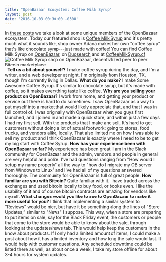 ```yaml
---
title: "OpenBazaar Ecosystem: Coffee Milk Syrup" 
layout: post
date: '2016-10-03 00:30:00 -0300'
---
```

        
In [these posts](https://blog.openbazaar.org/snapshot-of-the-openbazaar-ecosystem-at-the-beginning/) we take a look at some unique members of the OpenBazaar ecosystem. Today our featured shop is [Coffee Milk Syrup](ob://d61b0312e6eb125367d0a3d7b9e51ef86b17c82c) and it's pretty much what it sounds like, shop owner Adana makes her own "coffee syrup" that's like chocolate syrup---just made with coffee! You can find Coffee Milk Syrup on [OpenBazaar](ob://d61b0312e6eb125367d0a3d7b9e51ef86b17c82c), on [Duosearch](https://duosear.ch/@coffeemilksyrup/listing/c93ec9586b9d8f6869407c287f02266ec6cce216) and at [CoffeeMilkSyrup.cf](https://coffeemilksyrup.cf/)   ![Coffee Milk Syrup shop on OpenBazaar, decentralized peer to peer Bitcoin marketplace](https://blog.openbazaar.org/wp-content/uploads/2016/10/Screen-Shot-2016-10-03-at-4.37.03-PM-e1475531835562.png)   **Tell us a bit about yourself?** I make coffee syrup during the day, and I'm a writer, and a web developer at night. I'm originally from Houston, TX, though I'm currently living in Dallas. **What do you make?** I make Some Awesome Coffee Syrup. It's similar to chocolate syrup, but it's made with coffee, so it makes everything taste like coffee. **Why are you selling your product on OpenBazaar?** I work from home, and getting your product or service out there is hard to do sometimes. I saw OpenBazaar as a way to put myself into a market that would likely appreciate that, and that I was in full control of. I was originally with OpenBazaar when you guys first launched, and I joined in and made a quick store, and within just a few days I had my first sell. With the products that I make and sell, It's hard to get customers without doing a lot of actual footwork: going to stores, food trucks, and vendors alike, locally. That also limited me on how I was able to sell my product and I think OpenBazaar is exactly where I need to be to get my big start with Coffee Syrup. **How has your experience been with OpenBazaar so far?** My experience has been great. I am in the Slack community for OpenBazaar and the admin, vendors, and people in general are very helpful and polite. I've had questions ranging from "How would I setup my name properly" all the way to "how do I migrate my OB server from Windows to Linux" and I've had all of my questions answered thoroughly. The community for OpenBazaar is full of great people. **How familiar are you with Bitcoin?** Quite familiar with it. I have traded across the exchanges and used bitcoin locally to buy food, or books even. I like the usability of it and of course bitcoin contracts are amazing for vendors like myself. **What changes would you like to see to OpenBazaar to make it more useful for you?** I think that implementing a similar system to "Reviews" would be nice, but have it be something along the lines of "Store Updates,” similar to "News" I suppose. This way, when a store are preparing to put items on sale, say for the Black Friday event, the customers or people that come to the store would be able to know about the sale, through looking at the updates/news tab. This would help keep the customers in the know about products. If I only had a limited amount of items, I could make a post about how it has a limited inventory and how long the sale would last. It would help with customer questions. Any scheduled downtime could be listed there as well, as about once a week, I take my store offline for about 3-4 hours for system updates.
